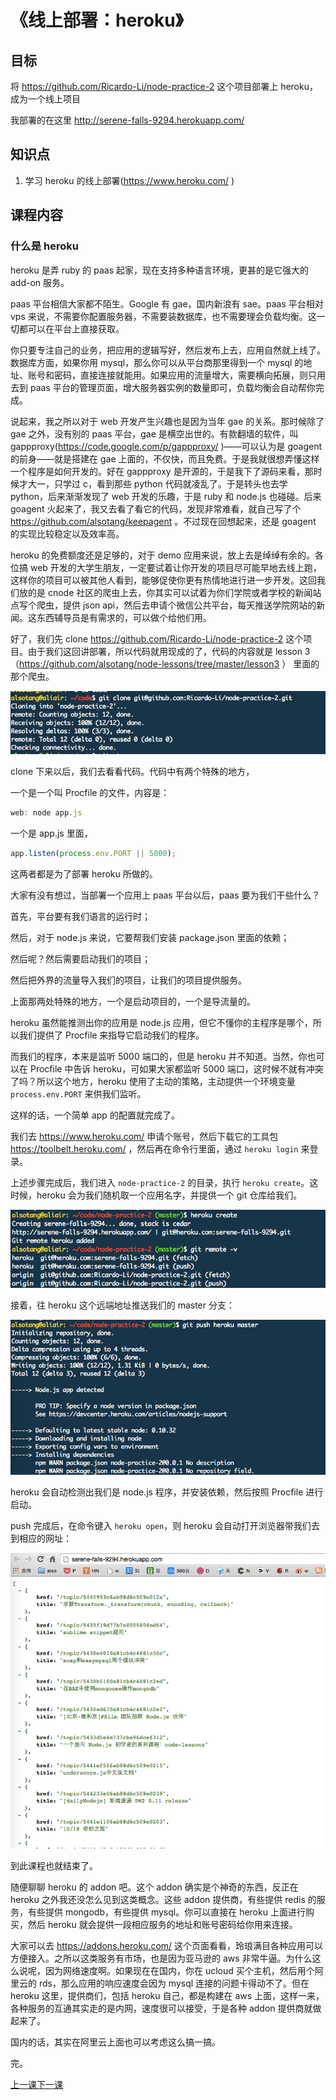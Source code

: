 # 《线上部署：heroku》

## 目标

将 https://github.com/Ricardo-Li/node-practice-2 这个项目部署上 heroku，成为一个线上项目

我部署的在这里 http://serene-falls-9294.herokuapp.com/

## 知识点

1. 学习 heroku 的线上部署(https://www.heroku.com/ )

## 课程内容

### 什么是 heroku

heroku 是弄 ruby 的 paas 起家，现在支持多种语言环境，更甚的是它强大的 add-on 服务。

paas 平台相信大家都不陌生。Google 有 gae，国内新浪有 sae。paas 平台相对 vps 来说，不需要你配置服务器，不需要装数据库，也不需要理会负载均衡。这一切都可以在平台上直接获取。

你只要专注自己的业务，把应用的逻辑写好，然后发布上去，应用自然就上线了。数据库方面，如果你用 mysql，那么你可以从平台商那里得到一个 mysql 的地址、账号和密码，直接连接就能用。如果应用的流量增大，需要横向拓展，则只用去到 paas 平台的管理页面，增大服务器实例的数量即可，负载均衡会自动帮你完成。

说起来，我之所以对于 web 开发产生兴趣也是因为当年 gae 的关系。那时候除了 gae 之外，没有别的 paas 平台，gae 是横空出世的。有款翻墙的软件，叫 gappproxy(https://code.google.com/p/gappproxy/ )——可以认为是 goagent 的前身——就是搭建在 gae 上面的，不仅快，而且免费。于是我就很想弄懂这样一个程序是如何开发的。好在 gappproxy 是开源的，于是我下了源码来看，那时候才大一，只学过 c，看到那些 python 代码就凌乱了。于是转头也去学 python，后来渐渐发现了 web 开发的乐趣，于是 ruby 和 node.js 也碰碰。后来 goagent 火起来了，我又去看了看它的代码，发现非常难看，就自己写了个 https://github.com/alsotang/keepagent 。不过现在回想起来，还是 goagent 的实现比较稳定以及效率高。

heroku 的免费额度还是足够的，对于 demo 应用来说，放上去是绰绰有余的。各位搞 web 开发的大学生朋友，一定要试着让你开发的项目尽可能早地去线上跑，这样你的项目可以被其他人看到，能够促使你更有热情地进行进一步开发。这回我们放的是 cnode 社区的爬虫上去，你其实可以试着为你们学院或者学校的新闻站点写个爬虫，提供 json api，然后去申请个微信公共平台，每天推送学院网站的新闻。这东西辅导员是有需求的，可以做个给他们用。

好了，我们先 clone https://github.com/Ricardo-Li/node-practice-2 这个项目。由于我们这回讲部署，所以代码就用现成的了，代码的内容就是 lesson 3（https://github.com/alsotang/node-lessons/tree/master/lesson3 ） 里面的那个爬虫。

![](https://github.com/alsotang/node-lessons/blob/master/lesson12/1.png)

clone 下来以后，我们去看看代码。代码中有两个特殊的地方，

一个是一个叫 Procfile 的文件，内容是：

```js
web: node app.js
```

一个是 app.js 里面，

```js
app.listen(process.env.PORT || 5000);
```

这两者都是为了部署 heroku 所做的。

大家有没有想过，当部署一个应用上 paas 平台以后，paas 要为我们干些什么？

首先，平台要有我们语言的运行时；

然后，对于 node.js 来说，它要帮我们安装 package.json 里面的依赖；

然后呢？然后需要启动我们的项目；

然后把外界的流量导入我们的项目，让我们的项目提供服务。

上面那两处特殊的地方，一个是启动项目的，一个是导流量的。

heroku 虽然能推测出你的应用是 node.js 应用，但它不懂你的主程序是哪个，所以我们提供了 Procfile 来指导它启动我们的程序。

而我们的程序，本来是监听 5000 端口的，但是 heroku 并不知道。当然，你也可以在 Procfile 中告诉 heroku，可如果大家都监听 5000 端口，这时候不就有冲突了吗？所以这个地方，heroku 使用了主动的策略，主动提供一个环境变量 `process.env.PORT` 来供我们监听。

这样的话，一个简单 app 的配置就完成了。

我们去 https://www.heroku.com/ 申请个账号，然后下载它的工具包 https://toolbelt.heroku.com/ ，然后再在命令行里面，通过 `heroku login` 来登录。

上述步骤完成后，我们进入 `node-practice-2` 的目录，执行 `heroku create`。这时候，heroku 会为我们随机取一个应用名字，并提供一个 git 仓库给我们。

![](https://github.com/alsotang/node-lessons/blob/master/lesson12/2.png)

接着，往 heroku 这个远端地址推送我们的 master 分支：

![](https://github.com/alsotang/node-lessons/blob/master/lesson12/3.png)

heroku 会自动检测出我们是 node.js 程序，并安装依赖，然后按照 Procfile 进行启动。

push 完成后，在命令键入 `heroku open`，则 heroku 会自动打开浏览器带我们去到相应的网址：

![](https://github.com/alsotang/node-lessons/blob/master/lesson12/4.png)

到此课程也就结束了。

随便聊聊 heroku 的 addon 吧。这个 addon 确实是个神奇的东西，反正在 heroku 之外我还没怎么见到这类概念。这些 addon 提供商，有些提供 redis 的服务，有些提供 mongodb，有些提供 mysql。你可以直接在 heroku 上面进行购买，然后 heroku 就会提供一段相应服务的地址和账号密码给你用来连接。

大家可以去 https://addons.heroku.com/ 这个页面看看，玲琅满目各种应用可以方便接入。之所以这类服务有市场，也是因为亚马逊的 aws 非常牛逼。为什么这么说呢，因为网络速度啊。如果现在在国内，你在 ucloud 买个主机，然后用个阿里云的 rds，那么应用的响应速度会因为 mysql 连接的问题卡得动不了。但在 heroku 这里，提供商们，包括 heroku 自己，都是构建在 aws 上面，这样一来，各种服务的互通其实走的是内网，速度很可以接受，于是各种 addon 提供商就做起来了。

国内的话，其实在阿里云上面也可以考虑这么搞一搞。

完。

[上一课](../../../tree/master/lesson11)[下一课](../../../tree/master/lesson13)
